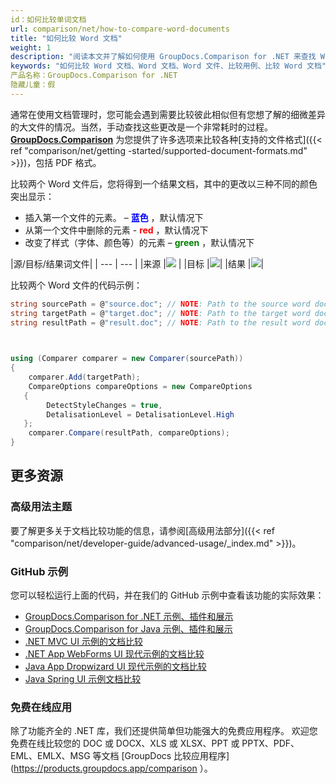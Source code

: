 ```yaml
---
id：如何比较单词文档
url: comparison/net/how-to-compare-word-documents
title: "如何比较 Word 文档"
weight: 1
description: "阅读本文并了解如何使用 GroupDocs.Comparison for .NET 来查找 Word 文件中的差异。此外，在本文中，您可以找到在生产中使用此产品的选项"
keywords: "如何比较 Word 文档、Word 文档、Word 文件、比较用例、比较 Word 文档"
产品名称：GroupDocs.Comparison for .NET
隐藏儿童：假
---
```

通常在使用文档管理时，您可能会遇到需要比较彼此相似但有您想了解的细微差异的大文件的情况。当然，手动查找这些更改是一个非常耗时的过程。
**[GroupDocs.Comparison](https://products.groupdocs.com/comparison/net)** 为您提供了许多选项来比较各种[支持的文件格式]({{< ref "comparison/net/getting -started/supported-document-formats.md" >}})，包括 PDF 格式。

比较两个 Word 文件后，您将得到一个结果文档，其中的更改以三种不同的颜色突出显示：

* 插入第一个文件的元素。 – <font color="blue">**蓝色**</font> ，默认情况下
* 从第一个文件中删除的元素 - <font color="red">**red**</font> ，默认情况下
* 改变了样式（字体、颜色等）的元素 – <font color="green">**green**</font> ，默认情况下

|源/目标/结果词文件|
| --- | --- |
|来源 |![](/comparison/net/images/how-to-compare-word-1.png) |
|目标 |![](/comparison/net/images/how-to-compare-word-2.png)|
|结果 |![](/comparison/net/images/how-to-compare-word-3.png)|

比较两个 Word 文件的代码示例：

```csharp
string sourcePath = @"source.doc"; // NOTE: Path to the source word document 
string targetPath = @"target.doc"; // NOTE: Path to the target word document 
string resultPath = @"result.doc"; // NOTE: Path to the result word document       

            

using (Comparer comparer = new Comparer(sourcePath))
{
    comparer.Add(targetPath);
    CompareOptions compareOptions = new CompareOptions
   {
        DetectStyleChanges = true,
        DetalisationLevel = DetalisationLevel.High
   };
    comparer.Compare(resultPath, compareOptions);
}
```

## 更多资源
### 高级用法主题
要了解更多关于文档比较功能的信息，请参阅[高级用法部分]({{< ref "comparison/net/developer-guide/advanced-usage/_index.md" >}})。

### GitHub 示例
您可以轻松运行上面的代码，并在我们的 GitHub 示例中查看该功能的实际效果：
* [GroupDocs.Comparison for .NET 示例、插件和展示](https://github.com/groupdocs-comparison/GroupDocs.Comparison-for-.NET)
* [GroupDocs.Comparison for Java 示例、插件和展示](https://github.com/groupdocs-comparison/GroupDocs.Comparison-for-Java)
* [.NET MVC UI 示例的文档比较](https://github.com/groupdocs-comparison/GroupDocs.Comparison-for-.NET-MVC)
* [.NET App WebForms UI 现代示例的文档比较](https://github.com/groupdocs-comparison/GroupDocs.Comparison-for-.NET-WebForms)
* [Java App Dropwizard UI 现代示例的文档比较](https://github.com/groupdocs-comparison/GroupDocs.Comparison-for-Java-Dropwizard)
* [Java Spring UI 示例文档比较](https://github.com/groupdocs-comparison/GroupDocs.Comparison-for-Java-Spring)
    

### 免费在线应用
除了功能齐全的 .NET 库，我们还提供简单但功能强大的免费应用程序。
欢迎您免费在线比较您的 DOC 或 DOCX、XLS 或 XLSX、PPT 或 PPTX、PDF、EML、EMLX、MSG 等文档 [GroupDocs 比较应用程序](https://products.groupdocs.app/comparison ）。

